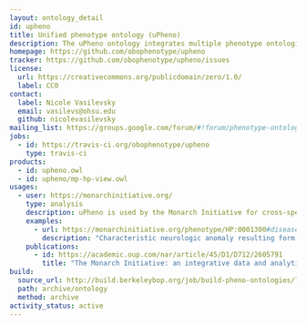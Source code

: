 ```yaml
---
layout: ontology_detail
id: upheno
title: Unified phenotype ontology (uPheno)
description: The uPheno ontology integrates multiple phenotype ontologies into a unified cross-species phenotype ontology.
homepage: https://github.com/obophenotype/upheno
tracker: https://github.com/obophenotype/upheno/issues
license:
  url: https://creativecommons.org/publicdomain/zero/1.0/
  label: CC0
contact:
  label: Nicole Vasilevsky
  email: vasilevs@ohsu.edu
  github: nicolevasilevsky
mailing_list: https://groups.google.com/forum/#!forum/phenotype-ontologies-editors
jobs:
  - id: https://travis-ci.org/obophenotype/upheno
    type: travis-ci
products:
  - id: upheno.owl
  - id: upheno/mp-hp-view.owl
usages:
  - user: https://monarchinitiative.org/
    type: analysis
    description: uPheno is used by the Monarch Initiative for cross-species inference.
    examples:
      - url: https://monarchinitiative.org/phenotype/HP:0001300#disease
        description: "Characteristic neurologic anomaly resulting form degeneration of dopamine-generating cells in the substantia nigra, a region of the midbrain, characterized clinically by shaking, rigidity, slowness of movement and difficulty with walking and gait."
    publications:
      - id: https://academic.oup.com/nar/article/45/D1/D712/2605791
        title: "The Monarch Initiative: an integrative data and analytic platform connecting phenotypes to genotypes across species "
build:
  source_url: http://build.berkeleybop.org/job/build-pheno-ontologies/lastSuccessfulBuild/artifact/*zip*/archive.zip
  path: archive/ontology
  method: archive
activity_status: active
---
```

